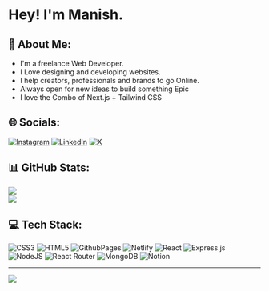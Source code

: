 # Hey! I'm Manish.

## 💫 About Me:
<ul style="" >
  <li>I'm a freelance Web Developer.</li>
  <li>I Love designing and developing websites.</li>
   <li>I help creators, professionals and brands to go Online.</li>
  <li>Always open for new ideas to build something Epic </li>
  <li>I love the Combo of Next.js + Tailwind CSS</li>
</ul>


## 🌐 Socials:
[![Instagram](https://img.shields.io/badge/Instagram-%23E4405F.svg?logo=Instagram&logoColor=white)](https://instagram.com/dev.manish_) [![LinkedIn](https://img.shields.io/badge/LinkedIn-%230077B5.svg?logo=linkedin&logoColor=white)](https://linkedin.com/in/manish-meena-7653b92a3)  [![X](https://img.shields.io/badge/X-black.svg?logo=X&logoColor=white)](https://x.com/Manishdev21) 


## 📊 GitHub Stats:
![](https://github-readme-streak-stats.herokuapp.com/?user=ManishDev20&theme=dark&hide_border=true)<br/>
![](https://github-readme-stats.vercel.app/api/top-langs/?username=ManishDev20&theme=dark&hide_border=true&include_all_commits=true&count_private=false&layout=compact)

## 💻 Tech Stack:
![CSS3](https://img.shields.io/badge/css3-%231572B6.svg?style=for-the-badge&logo=css3&logoColor=white) ![HTML5](https://img.shields.io/badge/html5-%23E34F26.svg?style=for-the-badge&logo=html5&logoColor=white) ![GithubPages](https://img.shields.io/badge/github%20pages-121013?style=for-the-badge&logo=github&logoColor=white) ![Netlify](https://img.shields.io/badge/netlify-%23000000.svg?style=for-the-badge&logo=netlify&logoColor=#00C7B7) ![React](https://img.shields.io/badge/react-%2320232a.svg?style=for-the-badge&logo=react&logoColor=%2361DAFB) ![Express.js](https://img.shields.io/badge/express.js-%23404d59.svg?style=for-the-badge&logo=express&logoColor=%2361DAFB) ![NodeJS](https://img.shields.io/badge/node.js-6DA55F?style=for-the-badge&logo=node.js&logoColor=white) ![React Router](https://img.shields.io/badge/React_Router-CA4245?style=for-the-badge&logo=react-router&logoColor=white) ![MongoDB](https://img.shields.io/badge/MongoDB-%234ea94b.svg?style=for-the-badge&logo=mongodb&logoColor=white) ![Notion](https://img.shields.io/badge/Notion-%23000000.svg?style=for-the-badge&logo=notion&logoColor=white)


---
[![](https://visitcount.itsvg.in/api?id=ManishDev20&icon=7&color=1)](https://visitcount.itsvg.in)

<!-- Proudly created with GPRM ( https://gprm.itsvg.in ) -->
